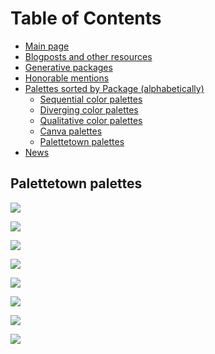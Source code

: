 
<!-- README.md is generated from README.Rmd. Please edit that file -->

# Table of Contents

  - [Main page](README.md#comprehensive-list-of-color-palettes-in-r)
  - [Blogposts and other
    resources](README.md#blogposts-and-other-resources)
  - [Generative packages](README.md#generative-packages)
  - [Honorable mentions](README.md#honorable-mentions)
  - [Palettes sorted by Package
    (alphabetically)](README.md#palettes-sorted-by-package-alphabetically)
      - [Sequential color palettes](#sequential-color-palettes)
      - [Diverging color palettes](#diverging-color-palettes)
      - [Qualitative color palettes](#qualitative-color-palettes)
      - [Canva palettes](canva.md)
      - [Palettetown palettes](palettetown.md)
  - [News](NEWS.md)

## Palettetown palettes

![](man/figures/palettetown-palettetown1-1.png)<!-- -->

![](man/figures/palettetown-palettetown2-1.png)<!-- -->

![](man/figures/palettetown-palettetown3-1.png)<!-- -->

![](man/figures/palettetown-palettetown4-1.png)<!-- -->

![](man/figures/palettetown-palettetown5-1.png)<!-- -->

![](man/figures/palettetown-palettetown6-1.png)<!-- -->

![](man/figures/palettetown-palettetown7-1.png)<!-- -->

![](man/figures/palettetown-palettetown8-1.png)<!-- -->
